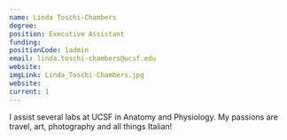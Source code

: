 ```yaml
---
name: Linda Toschi-Chambers
degree:
position: Executive Assistant
funding: 
positionCode: 1admin
email: linda.toschi-chambers@ucsf.edu
website:
imgLink: Linda_Toschi-Chambers.jpg
website:
current: 1
---
```

I assist several labs at UCSF in Anatomy and Physiology.  My passions are travel, art, photography and all things Italian!